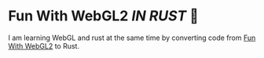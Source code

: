 # Fun With WebGL2 *IN RUST* 🦀

I am learning WebGL and rust at the same time by converting code from [Fun With WebGL2] to Rust.

[Fun With WebGL2]: https://www.youtube.com/playlist?list=PLMinhigDWz6emRKVkVIEAaePW7vtIkaIF

